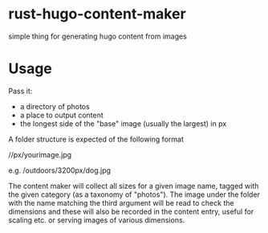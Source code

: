 # rust-hugo-content-maker

simple thing for generating hugo content from images

# Usage

Pass it:
  - a directory of photos
  - a place to output content
  - the longest side of the "base" image (usually the largest) in px

A folder structure is expected of the following format

  /<category>/<size>px/yourimage.jpg 
  
  e.g. /outdoors/3200px/dog.jpg

The content maker will collect all sizes for a given image name, tagged with the given category (as
a taxonomy of "photos"). The image under the folder with the name matching the third argument will
be read to check the dimensions and these will also be recorded in the content entry, useful for 
scaling etc. or serving images of various dimensions.

